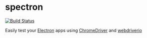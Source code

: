 # spectron

[![Build Status](https://travis-ci.org/kevinsawicki/spectron.svg?branch=master)](https://travis-ci.org/kevinsawicki/spectron)

Easily test your [Electron](http://electron.atom.io) apps using [ChromeDriver](https://code.google.com/p/selenium/wiki/ChromeDriver)
and [webdriverio](http://webdriver.io)
